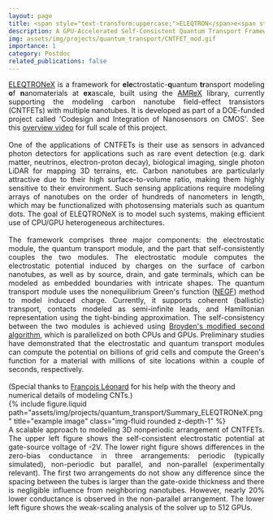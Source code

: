 ```yaml
---
layout: page
title: <span style="text-transform:uppercase;">ELEQTRON</span>e<span style="text-transform:uppercase;">X</span>
description: A GPU-Accelerated Self-Consistent Quantum Transport Framework for Modeling Nanomaterials
img: assets/img/projects/quantum_transport/CNTFET_mod.gif
importance: 1
category: Postdoc
related_publications: false
---
```


<div align="justify">
<a href='https://github.com/AMReX-Microelectronics/eXstatic'>ELEQTRONeX</a> is a framework for <strong>ele</strong>ctrostatic-<strong>q</strong>uantum <strong>tr</strong>ansport modeling <strong>o</strong>f <strong>n</strong>anomaterials at <strong>ex</strong>ascale, built using the <a href='https://amrex-codes.github.io/amrex/'>AMReX</a> library, currently supporting the modeling carbon nanotube field-effect transistors (CNTFETs) with multiple nanotubes. It is developed as part of a DOE-funded project called 'Codesign and Integration of Nanosensors on CMOS'. See this <a href='https://www.youtube.com/watch?v=snAeWpFTvrs'>overview video</a> for full scale of this project.
</div>
<div align="justify">
<br>
One of the applications of CNTFETs is their use as sensors in advanced photon detectors for applications such as rare event detection (e.g. dark matter, neutrinos, electron-proton decay), biological imaging, single  photon LiDAR for mapping 3D terrains, etc. Carbon nanotubes are particularly attractive due to their high surface-to-volume ratio, making them highly sensitive to their environment. Such sensing applications require modeling arrays of nanotubes on the order of hundreds of nanometers in length, which may be functionalized with photosensing materials such as quantum dots. The goal of ELEQTRONeX is to model such systems, making efficient use of CPU/GPU heterogeneous architectures. 
</div>
<div align="justify">
<br>
The framework comprises three major components: the electrostatic module, the quantum transport module, and the part that self-consistently couples the two modules. The electrostatic module computes the electrostatic potential induced by charges on the surface of carbon nanotubes, as well as by source, drain, and gate terminals, which can be modeled as embedded boundaries with intricate shapes. The quantum transport module uses the nonequilibrium Green's function (<a href='https://courses.cit.cornell.edu/ece5390/4_datta_negf_LNE.pdf'>NEGF</a>) method to model induced charge. Currently, it supports coherent (ballistic) transport, contacts modeled as semi-infinite leads, and Hamiltonian representation using the tight-binding approximation. The self-consistency between the two modules is achieved using <a href='https://journals.aps.org/prb/abstract/10.1103/PhysRevB.34.8391'>Broyden's modified second algorithm</a>, which is parallelized on both CPUs and GPUs. Preliminary studies have demonstrated that the electrostatic and quantum transport modules can compute the potential on billions of grid cells and compute the Green's function for a material with millions of site locations within a couple of seconds, respectively. 
</div>
<br>
(Special thanks to <a href='https://scholar.google.com/citations?user=_ng6y8wAAAAJ&hl=en'>François Léonard</a> for his help with the theory and numerical details of modeling CNTs.)

<div class="row">
    <div class="col-sm mt-3 mt-md-0">
        {% include figure.liquid path="assets/img/projects/quantum_transport/Summary_ELEQTRONeX.png" title="example image" class="img-fluid rounded z-depth-1" %}
    </div>
</div>
<div class="caption">
<div align="justify">
A scalable approach to modeling 3D nonperiodic arrangement of CNTFETs. The upper left figure shows the self-consistent electrostatic potential at gate-source voltage of -2V. The lower right figure shows differences in the zero-bias conductance in three arrangements: periodic (typically simulated), non-periodic but parallel, and non-parallel (experimentally relevant). The first two arrangements do not show any difference since the spacing between the tubes is larger than the gate-oxide thickness and there is negligible influence from neighboring nanotubes. However, nearly 20% lower conductance is observed in the non-parallel arrangement. The lower left figure shows the weak-scaling analysis of the solver up to 512 GPUs.
</div></div>
<!--
The lower left figure shows the electrostatic potential for a planar CNTFET configuration with gate-source and drain-source biases set at -2 V and 0 V, respectively. In the lower right figure, we observe excellent agreement in the zero-bias conductance with <a href='https://iopscience.iop.org/article/10.1088/0957-4484/17/9/051'>Léonard (2006)</a> for a periodic simulation emulating an infinite array of nanotubes. The figure also highlights the impact of neglecting periodicity and modeling only five nanotubes, with conductance in the middle and first adjacent tubes closely matching the periodic simulation, while that in the farthermost tubes exhibits significantly higher values.

A scalable approach to modeling CNTFETs using the 3D exascale electrostatic-quantum transport framework. The lower left figure shows the variation in the self-consistently computed electrostatic field in a gate-all-around CNTFET due to variation in the user-defined gate-source voltage for a fixed drain-source bias of -0.1 V. The lower right figure shows the magnitude of the drain-source current as a function of gate-source voltage for the same CNTFET and subthreshold swing of 69 mV/decade, along with a comparison with the results of <a href='https://iopscience.iop.org/article/10.1088/0957-4484/17/18/029'>Léonard & Stewart (2006)</a>. 
-->
